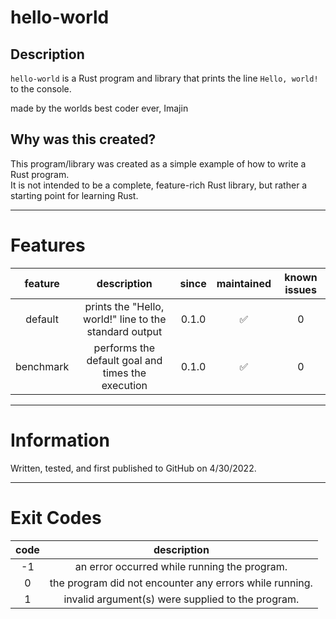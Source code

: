 # hello-world

## Description

`hello-world` is a Rust program and library that prints the line `Hello, world!` to the console.

made by the worlds best coder ever, Imajin 

## Why was this created?

This program/library was created as a simple example of how to write a Rust program.\
It is not intended to be a complete, feature-rich Rust library, but rather a starting point for learning Rust.

---

# Features
| feature | description | since | maintained | known issues |
|:-------:|:-----------:|:-----:|:----------:|:------------:|
| default | prints the "Hello, world!" line to the standard output | 0.1.0 | ✅ | 0 |
| benchmark | performs the default goal and times the execution | 0.1.0 | ✅ | 0 |

---

# Information

Written, tested, and first published to GitHub on 4/30/2022.

---

# Exit Codes

| code | description |
|:----:|:-----------:|
| -1 | an error occurred while running the program. |
| 0 | the program did not encounter any errors while running. |
| 1 | invalid argument(s) were supplied to the program. |
